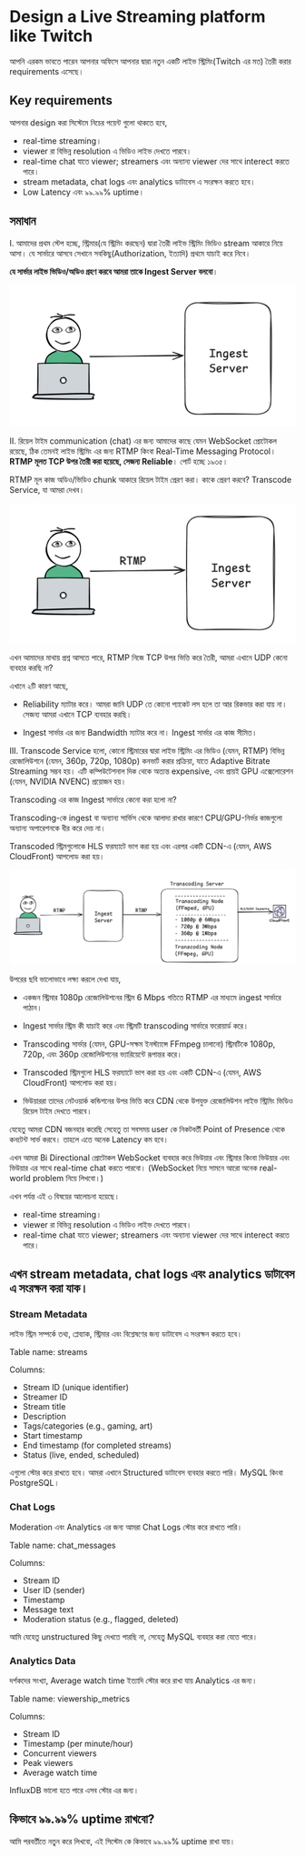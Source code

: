 # Design a Live Streaming platform like Twitch

আপনি এরকম ভাবতে পারেন আপনার অফিসে আপনার দ্বারা নতুন একটি লাইভ স্ট্রিমিং(Twitch এর মত) তৈরী করার requirements এসেছে।

## Key requirements

আপনার design করা সিস্টেমে নিচের পয়েন্ট গুলো থাকতে হবে,

- real-time streaming।
- viewer রা বিভিন্ন resolution এ ভিডিও লাইভ দেখতে পারবে।
- real-time chat যাতে viewer; streamers এবং অন্যান্য viewer দের সাথে interect করতে পারে।
- stream metadata, chat logs এবং analytics ডাটাবেস এ সংরক্ষন করতে হবে।
- Low Latency এবং ৯৯.৯৯% uptime।

## সমাধান

I. আমাদের প্রথম স্টেপ হচ্ছে, স্ট্রিমার(যে স্ট্রিমিং করছেন) দ্বারা তৈরী লাইভ স্ট্রিমিং ভিডিও stream আকারে নিয়ে আসা। যে সার্ভারে আসবে সেখানে সবকিছু(Authorization, ইত্যাদি) প্রথমে যাচাই করে নিবে।

**যে সার্ভার লাইভ ভিডিও/অডিও গ্রহণ করবে আমরা তাকে Ingest Server বলবো**।

<p align="center">
  <img src="./images/ls-1.png" alt="ls-1">
</p>

II. রিয়েল টাইম communication (chat) এর জন্য আমাদের কাছে যেমন WebSocket প্রোটোকল রয়েছে, ঠিক তেমনই লাইভ স্ট্রিমিং এর জন্য RTMP কিংবা Real-Time Messaging Protocol। **RTMP মূলত TCP উপর তৈরী করা হয়েছে, সেজন্য Reliable**। পোর্ট হচ্ছে ১৯৩৫।

RTMP মূল কাজ অডিও/ভিডিও chunk আকারে রিয়েল টাইম প্রেরণ করা। কাকে প্রেরণ করবে? Transcode Service, যা আমরা দেখব।

<p align="center">
  <img src="./images/ls-2.png" alt="ls-2">
</p>

এখন আমাদের মাথায় প্রশ্ন আসতে পারে, RTMP নিজে TCP উপর ভিত্তি করে তৈরী, আমরা এখানে UDP কেনো ব্যবহার করছি না?

এখানে ২টি কারণ আছে,

- Reliability ম্যাটার করে। আমরা জানি UDP তে কোনো প্যাকেট লস হলে তা আর রিকভার করা যায় না। সেজন্য আমরা এখানে TCP ব্যবহার করছি।

- Ingest সার্ভার এর জন্য Bandwidth ম্যাটার করে না। Ingest সার্ভার এর কাজ সীমিত।

III. Transcode Service হলো, কোনো স্ট্রিমারের দ্বারা লাইভ স্ট্রিমিং এর ভিডিও (যেমন, RTMP) বিভিন্ন রেজোলিউশনে (যেমন, 360p, 720p, 1080p) কনভার্ট করার প্রক্রিয়া, যাতে Adaptive Bitrate Streaming সম্ভব হয়। এটি কম্পিউটেশনাল দিক থেকে অত্যন্ত expensive, এবং প্রায়ই GPU এক্সেলোরেশন (যেমন, NVIDIA NVENC) প্রয়োজন হয়।

Transcoding এর কাজ Ingest সার্ভারে কেনো করা হলো না?

Transcoding-কে ingest বা অন্যান্য সার্ভিস থেকে আলাদা রাখার কারণে CPU/GPU-নির্ভর কাজগুলো অন্যান্য অপারেশনকে ধীর করে দেয় না।

Transcoded স্ট্রিমগুলোকে HLS ফরম্যাটে ভাগ করা হয় এবং এরপর একটি CDN-এ (যেমন, AWS CloudFront) আপলোড করা হয়।

<p align="center">
  <img src="./images/ls-3.png" alt="ls-3">
</p>

উপরের ছবি ভালোভাবে লক্ষ্য করলে দেখা যায়,

- একজন স্ট্রিমার 1080p রেজোলিউশনের স্ট্রিম 6 Mbps গতিতে RTMP এর মাধ্যমে ingest সার্ভারে পাঠান।

- Ingest সার্ভার স্ট্রিম কী যাচাই করে এবং স্ট্রিমটি transcoding সার্ভারে ফরোয়ার্ড করে।

- Transcoding সার্ভার (যেমন, GPU-সক্ষম ইনস্ট্যান্সে FFmpeg চালানো) স্ট্রিমটিকে 1080p, 720p, এবং 360p রেজোলিউশনের ভ্যারিয়েন্টে রূপান্তর করে।

- Transcoded স্ট্রিমগুলো HLS ফরম্যাটে ভাগ করা হয় এবং একটি CDN-এ (যেমন, AWS CloudFront) আপলোড করা হয়।

- ভিউয়াররা তাদের নেটওয়ার্ক কন্ডিশনের উপর ভিত্তি করে CDN থেকে উপযুক্ত রেজোলিউশন লাইভ স্ট্রিমিং ভিডিও রিয়েল টাইম দেখতে পারবে।

যেহেতু আমরা CDN বজনহার করেছি সেহেতু তা সবসময় user কে নিকটবর্তী Point of Presence থেকে কনটেন্ট সার্ভ করবে। তাহলে এতে অনেক Latency কম হবে।

এখন আমরা Bi Directional প্রোটোকল WebSocket ব্যবহার করে ভিউয়ার এবং স্ট্রিমার কিংবা ভিউয়ার এবং ভিউয়ার এর সাথে real-time chat করতে পারবো। (WebSocket নিয়ে সামনে আরো অনেক real-world problem নিয়ে লিখবো।)

এখন পর্যন্ত এই ৩ বিষয়ের আলোচনা হয়েছে।

- real-time streaming।
- viewer রা বিভিন্ন resolution এ ভিডিও লাইভ দেখতে পারবে।
- real-time chat যাতে viewer; streamers এবং অন্যান্য viewer দের সাথে interect করতে পারে।

## এখন stream metadata, chat logs এবং analytics ডাটাবেস এ সংরক্ষন করা যাক।

### Stream Metadata

লাইভ স্ট্রিম সম্পর্কে তথ্য, প্লেব্যাক, স্ট্রিমার এবং বিশ্লেষণের জন্য ডাটাবেস এ সংরক্ষন করতে হবে।

Table name: streams

Columns:

- Stream ID (unique identifier)
- Streamer ID
- Stream title
- Description
- Tags/categories (e.g., gaming, art)
- Start timestamp
- End timestamp (for completed streams)
- Status (live, ended, scheduled)

এগুলো স্টোর করে রাখতে হবে। আমরা এখানে Structured ডাটাবেস ব্যবহার করতে পারি। MySQL কিংবা PostgreSQL।

### Chat Logs

Moderation এবং Analytics এর জন্য আমরা Chat Logs স্টোর করে রাখতে পারি।

Table name: chat_messages

Columns:

- Stream ID
- User ID (sender)
- Timestamp
- Message text
- Moderation status (e.g., flagged, deleted)

আমি যেহেতু unstructured কিছু দেখতে পারছি না, সেহেতু MySQL ব্যবহার করা যেতে পারে।

### Analytics Data

দর্শকদের সংখ্যা, Average watch time ইত্যাদি স্টোর করে রাখা যায় Analytics এর জন্য।

Table name: viewership_metrics

Columns:

- Stream ID
- Timestamp (per minute/hour)
- Concurrent viewers
- Peak viewers
- Average watch time

InfluxDB ভালো হতে পারে এসব স্টোর এর জন্য।

## কিভাবে ৯৯.৯৯% uptime রাখবো?

আমি পরবর্তীতে নতুন করে লিখবো, এই সিস্টেম কে কিভাবে ৯৯.৯৯% uptime রাখা যায়।
